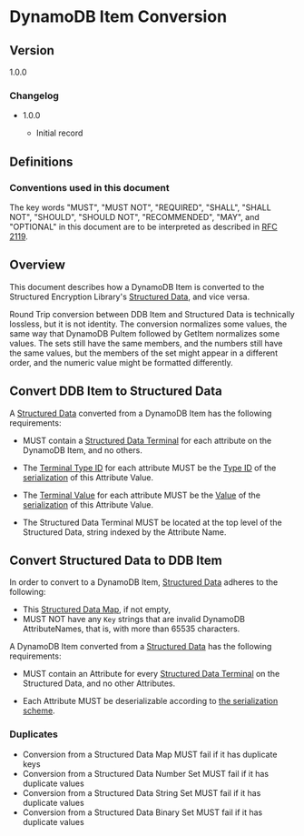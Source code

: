 [//]: # "Copyright Amazon.com Inc. or its affiliates. All Rights Reserved."
[//]: # "SPDX-License-Identifier: CC-BY-SA-4.0"

# DynamoDB Item Conversion

## Version

1.0.0

### Changelog

- 1.0.0

  - Initial record

## Definitions

### Conventions used in this document

The key words "MUST", "MUST NOT", "REQUIRED", "SHALL", "SHALL NOT", "SHOULD", "SHOULD NOT", "RECOMMENDED", "MAY", and "OPTIONAL"
in this document are to be interpreted as described in [RFC 2119](https://tools.ietf.org/html/rfc2119).

## Overview

This document describes how a DynamoDB Item is converted
to the Structured Encryption Library's [Structured Data](../structured-encryption/structures.md#structured-data),
and vice versa.

Round Trip conversion between DDB Item and Structured Data is technically lossless, but it is not identity.
The conversion normalizes some values, the same way that
DynamoDB PuItem followed by GetItem normalizes some values.
The sets still have the same members, and the numbers still have the same values,
but the members of the set might appear in a different order,
and the numeric value might be formatted differently.

## Convert DDB Item to Structured Data

A [Structured Data](../structured-encryption/structures.md#structured-data)
converted from a DynamoDB Item has the following requirements:
- MUST contain a [Structured Data Terminal](../structured-encryption/structures.md#structured-data-terminal)
  for each attribute on the DynamoDB Item, and no others.

- The [Terminal Type ID](../structured-encryption/structures.md#terminal-type-id) for each attribute MUST
  be the [Type ID](./ddb-attribute-serialization.md#type-id) of the [serialization](./ddb-attribute-serialization.md) of this Attribute Value.
- The [Terminal Value](../structured-encryption/structures.md#terminal-value) for each attribute MUST
  be the [Value](./ddb-attribute-serialization.md#type-id) of the [serialization](./ddb-attribute-serialization.md) of this Attribute Value.
- The Structured Data Terminal MUST be located at the top level of the Structured Data,
  string indexed by the Attribute Name.

## Convert Structured Data to DDB Item

In order to convert to a DynamoDB Item,
[Structured Data](../structured-encryption/structures.md#structured-data)
adheres to the following:
- This [Structured Data Map](../structured-encryption/structures.md#structured-data-map),
  if not empty,
- MUST NOT have any `Key` strings that are invalid DynamoDB AttributeNames, that is, with more than 65535 characters.

A DynamoDB Item converted from a
[Structured Data](../structured-encryption/structures.md#structured-data)
has the following requirements:
- MUST contain an Attribute for every [Structured Data Terminal](../structured-encryption/structures.md#structured-data-terminal)
  on the Structured Data, and no other Attributes.

- Each Attribute MUST be deserializable
    according to [the serialization scheme](./ddb-attribute-serialization.md#value).

### Duplicates

- Conversion from a Structured Data Map MUST fail if it has duplicate keys
- Conversion from a Structured Data Number Set MUST fail if it has duplicate values
- Conversion from a Structured Data String Set MUST fail if it has duplicate values
- Conversion from a Structured Data Binary Set MUST fail if it has duplicate values
